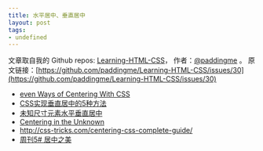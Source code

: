 ```yaml
---
title: 水平居中、垂直居中
layout: post
tags:
- undefined
---
```



 文章取自我的 Github  repos: [Learning-HTML-CSS](https://github.com/paddingme/Learning-HTML-CSS)， 作者：[@paddingme](http://padding.me/about.html) 。
  原文链接：[https://github.com/paddingme/Learning-HTML-CSS/issues/30](https://github.com/paddingme/Learning-HTML-CSS/issues/30)

- [even Ways of Centering With CSS ](http://demosthenes.info/blog/723/Seven-Ways-of-Centering-With-CSS)
- [CSS实现垂直居中的5种方法 ](http://www.qianduan.net/css-to-achieve-the-vertical-center-of-the-five-kinds-of-methods.html)
- [未知尺寸元素水平垂直居中](http://demo.doyoe.com/css/alignment/)
- [Centering in the Unknown](http://css-tricks.com/centering-in-the-unknown/)
- <http://css-tricks.com/centering-css-complete-guide/>
- [周刊5# 居中之美](http://www.w3cplus.com/collective-5.html)